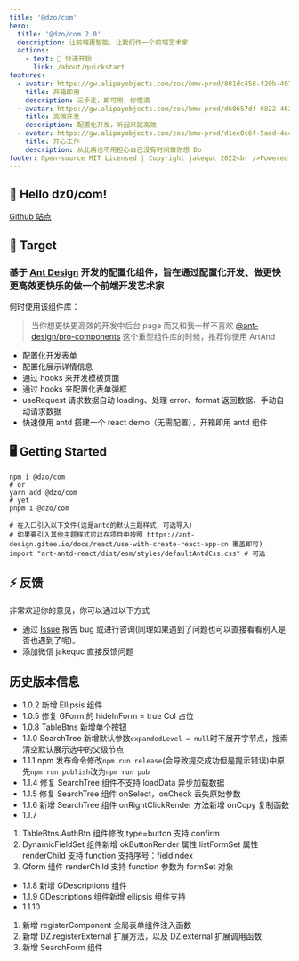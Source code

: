 ```yaml
---
title: '@dzo/com'
hero:
  title: '@dzo/com 2.0'
  description: 让前端更智能、让我们作一个前端艺术家
  actions:
    - text: 🚀 快速开始
      link: /about/quickstart
features:
  - avatar: https://gw.alipayobjects.com/zos/bmw-prod/881dc458-f20b-407b-947a-95104b5ec82b/k79dm8ih_w144_h144.png
    title: 开箱即用
    description: 三步走，即可用，你懂滴
  - avatar: https://gw.alipayobjects.com/zos/bmw-prod/d60657df-0822-4631-9d7c-e7a869c2f21c/k79dmz3q_w126_h126.png
    title: 高效开发
    description: 配置化开发，听起来就高效
  - avatar: https://gw.alipayobjects.com/zos/bmw-prod/d1ee0c6f-5aed-4a45-a507-339a4bfe076c/k7bjsocq_w144_h144.png
    title: 开心工作
    description: 从此再也不用担心自己没有时间做你想 Do
footer: Open-source MIT Licensed | Copyright jakequc 2022<br />Powered by [dumi](https://d.umijs.org)
---
```


## 🌈 Hello dz0/com!

[Github 站点](https://github.com/dazhenyun/dzo-com)

## 🍭 Target

### 基于 [Ant Design](https://ant-design.gitee.io/components/overview-cn/) 开发的配置化组件，旨在通过配置化开发、做更快更高效更快乐的做一个前端开发艺术家

何时使用该组件库：

> 当你想更快更高效的开发中后台 page 而又和我一样不喜欢 [@ant-design/pro-components](https://procomponents.ant.design/) 这个重型组件库的时候，推荐你使用 ArtAnd

- 配置化开发表单
- 配置化展示详情信息
- 通过 hooks 来开发模板页面
- 通过 hooks 来配置化表单弹框
- useRequest 请求数据自动 loading、处理 error、format 返回数据、手动自动请求数据
- 快速使用 antd 搭建一个 react demo（无需配置），开箱即用 antd 组件

## 🖥 Getting Started

```shell
npm i @dzo/com
# or
yarn add @dzo/com
# yet
pnpm i @dzo/com

# 在入口引入以下文件(这是antd的默认主题样式，可选导入）
# 如果要引入其他主题样式可以在项目中按照 https://ant-design.gitee.io/docs/react/use-with-create-react-app-cn 覆盖即可)
import "art-antd-react/dist/esm/styles/defaultAntdCss.css" # 可选

```

## ⚡ 反馈

非常欢迎你的意见，你可以通过以下方式

- 通过 [Issue](https://github.com/oneQorg/art-antd-react/issues) 报告 bug 或进行咨询(同理如果遇到了问题也可以直接看看别人是否也遇到了呢)。
- 添加微信 jakequc 直接反馈问题

## 历史版本信息

- 1.0.2 新增 Ellipsis 组件
- 1.0.5 修复 GForm 的 hideInForm = true Col 占位
- 1.0.8 TableBtns 新增单个按钮
- 1.1.0 SearchTree 新增默认参数`expandedLevel = null`时不展开字节点，搜索清空默认展示选中的父级节点
- 1.1.1 npm 发布命令修改`npm run release`(会导致提交成功但是提示错误)中原先`npm run publish`改为`npm run pub`
- 1.1.4 修复 SearchTree 组件不支持 loadData 异步加载数据
- 1.1.5 修复 SearchTree 组件 onSelect，onCheck 丢失原始参数
- 1.1.6 新增 SearchTree 组件 onRightClickRender 方法新增 onCopy 复制函数
- 1.1.7

1. TableBtns.AuthBtn 组件修改 type=button 支持 confirm
2. DynamicFieldSet 组件新增 okButtonRender 属性 listFormSet 属性 renderChild 支持 function 支持序号：fieldIndex
3. Gform 组件 renderChild 支持 function 参数为 formSet 对象

- 1.1.8 新增 GDescriptions 组件
- 1.1.9 GDescriptions 组件新增 ellipsis 组件支持
- 1.1.10

1. 新增 registerComponent 全局表单组件注入函数
2. 新增 DZ.registerExternal 扩展方法，以及 DZ.external 扩展调用函数
3. 新增 SearchForm 组件
